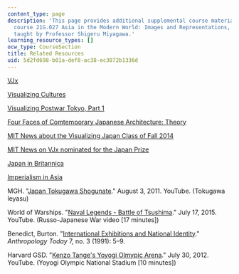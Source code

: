 ```yaml
---
content_type: page
description: 'This page provides additional supplemental course materials to the MIT
  course 21G.027 Asia in the Modern World: Images and Representations, Fall 2016,
  taught by Professor Shigeru Miyagawa.'
learning_resource_types: []
ocw_type: CourseSection
title: Related Resources
uid: 5d2fd698-b01a-def8-ac38-ec3072b1336d
---
```


[VJx](https://www.edx.org/course/visualizing-japan-1850s-1930s-harvardx-mitx-vjx-2#.VAYUf0unmEw)

[Visualizing Cultures](http://visualizingcultures.mit.edu)

[Visualizing Postwar Tokyo, Part 1](https://www.edx.org/course/visualizing-postwar-tokyo-part-1-utokyox-utokyo001x-1)

[Four Faces of Comtemporary Japanese Architecture: Theory](https://www.edx.org/course/four-facets-contemporary-japanese-utokyox-utokyo004x)

[MIT News about the Visualizing Japan Class of Fall 2014](http://news.mit.edu/2014/mooc-sees-its-greatest-impact-classroom-mit-1114)

[MIT News on VJx nominated for the Japan Prize](http://news.mit.edu/2015/visualizing-japan-mooc-nominated-for-japan-prize-0925)

[Japan in Britannica](https://www.britannica.com/place/Japan)

[Imperialism in Asia](https://en.wikipedia.org/wiki/Imperialism_in_Asia)

MGH. "[Japan Tokugawa Shogunate](https://www.youtube.com/watch?v=OjovMjPU9ug)." August 3, 2011. YouTube. (Tokugawa leyasu)

World of Warships. "[Naval Legends - Battle of Tsushima](https://www.youtube.com/watch?v=ink4S1adrhw)." July 17, 2015. YouTube. (Russo-Japanese War video \[17 minutes\])

Benedict, Burton. "[International Exhibitions and National Identity](http://www.jstor.org/stable/3032792)." _Anthropology Today_ 7, no. 3 (1991): 5–9.

Harvard GSD. "[Kenzo Tange's Yoyogi Olmypic Arena](https://www.youtube.com/watch?v=hbeo2nvaNjA)." July 30, 2012. YouTube. (Yoyogi Olympic National Stadium \[10 minutes\])